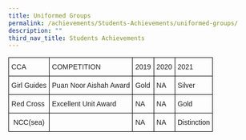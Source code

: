 ```yaml
---
title: Uniformed Groups
permalink: /achievements/Students-Achievements/uniformed-groups/
description: ""
third_nav_title: Students Achievements
---
```

<style type="text/css">
.tg  {border-collapse:collapse;border-spacing:0;}
.tg td{border-color:black;border-style:solid;border-width:1px;font-family:Arial, sans-serif;font-size:14px;
  overflow:hidden;padding:10px 5px;word-break:normal;}
.tg th{border-color:black;border-style:solid;border-width:1px;font-family:Arial, sans-serif;font-size:14px;
  font-weight:normal;overflow:hidden;padding:10px 5px;word-break:normal;}
.tg .tg-s2rg{color:#222;font-weight:bold;text-align:center;vertical-align:top}
.tg .tg-brl1{color:#222;text-align:left;vertical-align:top}
.tg .tg-0lax{text-align:left;vertical-align:top}
</style>
<table class="tg">
<thead>
  <tr>
    <th class="tg-brl1"><span style="font-weight:normal">CCA</span></th>
    <th class="tg-brl1"><span style="font-weight:normal">COMPETITION</span></th>
    <th class="tg-brl1"><span style="font-weight:normal">2019</span></th>
    <th class="tg-brl1"><span style="font-weight:normal">2020</span></th>
    <th class="tg-brl1"><span style="font-weight:normal">2021</span></th>
  </tr>
</thead>
<tbody>
  <tr>
    <td class="tg-brl1"><span style="font-weight:normal">Girl Guides</span></td>
    <td class="tg-brl1"><span style="font-weight:normal">Puan Noor Aishah Award</span></td>
    <td class="tg-brl1"><span style="font-weight:normal">Gold</span></td>
    <td class="tg-brl1"><span style="font-weight:normal">NA</span></td>
    <td class="tg-brl1"><span style="font-weight:normal">Silver</span></td></td>
  </tr>
  <tr>
    <td class="tg-brl1"><span style="font-weight:normal">Red Cross</span><br></td>
    <td class="tg-brl1"><span style="font-weight:normal">Excellent Unit Award</span></td>
    <td class="tg-brl1"><span style="font-weight:normal">NA</span></td>
    <td class="tg-brl1"><span style="font-weight:normal">NA</span></td>
    <td class="tg-brl1"><span style="font-weight:normal">Gold</span></td>
  </tr>
  <tr>
    <td class="tg-s2rg"><span style="font-weight:normal">NCC(sea)</span</td>
    <td class="tg-brl1"><span style="font-weight:normal"></span></td>
    <td class="tg-brl1"><span style="font-weight:normal">NA</span></td>
    <td class="tg-brl1"><span style="font-weight:normal">NA</span></td>
    <td class="tg-0lax"><span style="font-weight:normal">Distinction</span></td>
  </tr>
</tbody>
</table>